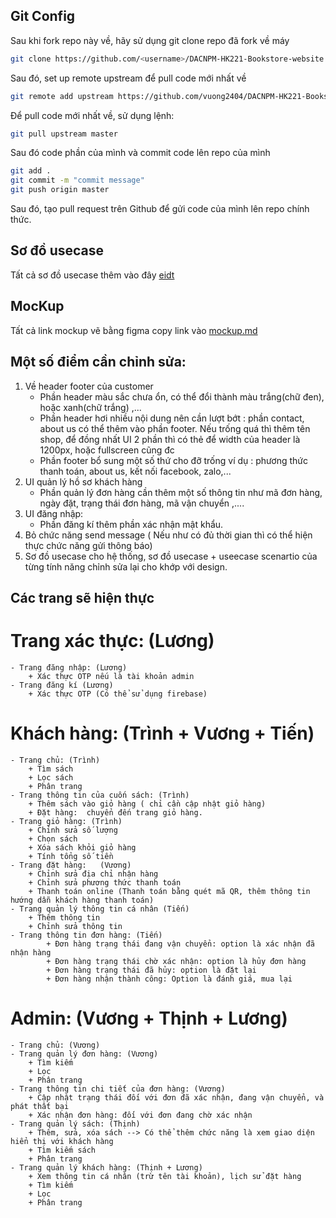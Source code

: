 ## Git Config
Sau khi fork repo này về, hãy sử dụng git clone repo đã fork về máy
```bash
git clone https://github.com/<username>/DACNPM-HK221-Bookstore-website.git
```
Sau đó, set up remote upstream để pull code mới nhất về
```bash
git remote add upstream https://github.com/vuong2404/DACNPM-HK221-Bookstore-website.git
```
Để pull code mới nhất về, sử dụng lệnh:
```bash
git pull upstream master
```
Sau đó code phần của mình và commit code lên repo của mình
```bash
git add .
git commit -m "commit message"
git push origin master
```
Sau đó, tạo pull request trên Github để gửi code của mình lên repo chính thức.

## Sơ đồ usecase
Tất cả sơ đồ usecase thêm vào đây [eidt](https://lucid.app/lucidchart/106c7cd4-247e-4837-b62c-b8163644a3ba/edit?viewport_loc=-238%2C5071%2C2938%2C1273%2CCiwWk7vTuG6D&invitationId=inv_8bfef6b9-0ec8-421e-98d4-673ce1bc6556)

## MocKup 
Tất cả link mockup vẽ bằng figma copy link vào [mockup.md](./Documents/mockup.md)
## Một số điểm cần chỉnh sửa: 
1. Về header footer của customer
    - Phần header màu sắc chưa ổn, có thể đổi thành màu trắng(chữ đen), hoặc xanh(chữ trắng) ,...
    - Phần header hơi nhiều nội dung nên cần lượt bớt : phần contact, about us có thể thêm vào phần footer. Nếu trống quá thì thêm tên shop, để đồng nhất UI 2 phần thì có thẻ để width của header là 1200px, hoặc fullscreen cũng đc
    - Phần footer bổ sung một số thứ cho đỡ trống ví dụ : phương thức thanh toán, about us, kết nối facebook, zalo,... 
2. UI quản lý hồ sơ khách hàng
    - Phần quản lý đơn hàng cần thêm một số thông tin như mã đơn hàng, ngày đặt, trạng thái đơn hàng, mã vận chuyển ,....
3. UI đăng nhập: 
    - Phần đăng kí thêm phần xác nhận mật khẩu. 
4. Bỏ chức năng send message ( Nếu như có đủ thời gian thì có thể hiện thực chức năng gửi thông báo)
5.  Sơ đồ usecase cho hệ thống, sơ đồ usecase + useecase scenartio của từng tính năng chỉnh sửa lại cho khớp với design.

## Các trang sẽ hiện thực
# Trang xác thực: (Lương)
    - Trang đăng nhập: (Lương)
        + Xác thực OTP nếu là tài khoản admin
    - Trang đăng kí (Lương)
        + Xác thực OTP (Có thể sử dụng firebase)
# Khách hàng: (Trình + Vương + Tiến)
    - Trang chủ: (Trình)
        + Tìm sách
        + Lọc sách
        + Phân trang
    - Trang thông tin của cuốn sách: (Trình)
        + Thêm sách vào giỏ hàng ( chỉ cần cập nhật giỏ hàng)
        + Đặt hàng:  chuyển đến trang giỏ hàng.
    - Trang giỏ hàng: (Trình)
        + Chỉnh sửa số lượng
        + Chọn sách 
        + Xóa sách khỏi giỏ hàng
        + Tính tổng số tiền
    - Trang đặt hàng:   (Vương)
        + Chỉnh sửa địa chỉ nhận hàng
        + Chỉnh sửa phương thức thanh toán
        + Thanh toán online (Thanh toán bằng quét mã QR, thêm thông tin hướng dẫn khách hàng thanh toán)
    - Trang quản lý thông tin cá nhân (Tiến)
        + Thêm thông tin
        + Chỉnh sửa thông tin
    - Trang thông tin đơn hàng: (Tiến)
            + Đơn hàng trạng thái đang vận chuyển: option là xác nhận đã nhận hàng
            + Đơn hàng trạng thái chờ xác nhận: option là hủy đơn hàng
            + Đơn hàng trạng thái đã hủy: option là đặt lại
            + Đơn hàng nhận thành công: Option là đánh giá, mua lại
# Admin: (Vương + Thịnh + Lương)
    - Trang chủ: (Vương)
    - Trang quản lý đơn hàng: (Vương)
        + Tìm kiếm
        + Lọc
        + Phân trang 
    - Trang thông tin chi tiết của đơn hàng: (Vương)
        + Cập nhật trạng thái đối với đơn đã xác nhận, đang vận chuyển, và phát thất bại
        + Xác nhận đơn hàng: đối với đơn đang chờ xác nhận
    - Trang quản lý sách: (Thịnh)
        + Thêm, sửa, xóa sách --> Có thể thêm chức năng là xem giao diện hiển thị với khách hàng
        + Tìm kiếm sách
        + Phân trang
    - Trang quản lý khách hàng: (Thịnh + Lương)
        + Xem thông tin cá nhân (trừ tên tài khoản), lịch sử đặt hàng
        + Tìm kiếm
        + Lọc
        + Phân trang

